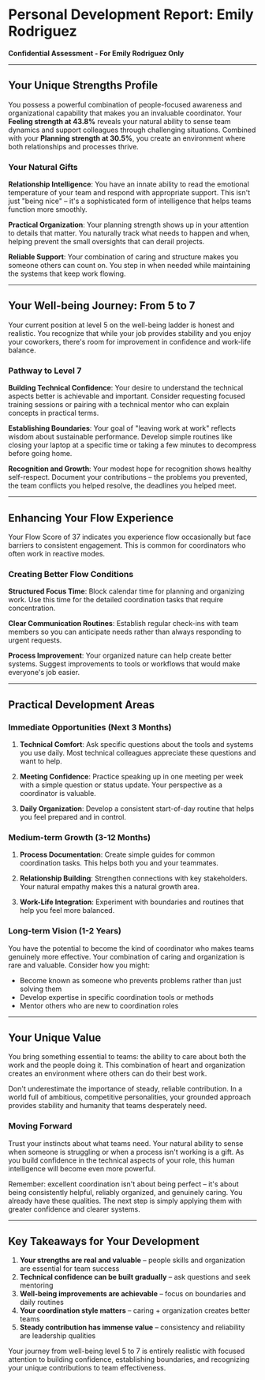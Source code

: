 # Personal Development Report: Emily Rodriguez

**Confidential Assessment - For Emily Rodriguez Only**

---

## Your Unique Strengths Profile

You possess a powerful combination of people-focused awareness and organizational capability that makes you an invaluable coordinator. Your **Feeling strength at 43.8%** reveals your natural ability to sense team dynamics and support colleagues through challenging situations. Combined with your **Planning strength at 30.5%**, you create an environment where both relationships and processes thrive.

### Your Natural Gifts

**Relationship Intelligence**: You have an innate ability to read the emotional temperature of your team and respond with appropriate support. This isn't just "being nice" – it's a sophisticated form of intelligence that helps teams function more smoothly.

**Practical Organization**: Your planning strength shows up in your attention to details that matter. You naturally track what needs to happen and when, helping prevent the small oversights that can derail projects.

**Reliable Support**: Your combination of caring and structure makes you someone others can count on. You step in when needed while maintaining the systems that keep work flowing.

---

## Your Well-being Journey: From 5 to 7

Your current position at level 5 on the well-being ladder is honest and realistic. You recognize that while your job provides stability and you enjoy your coworkers, there's room for improvement in confidence and work-life balance.

### Pathway to Level 7

**Building Technical Confidence**: Your desire to understand the technical aspects better is achievable and important. Consider requesting focused training sessions or pairing with a technical mentor who can explain concepts in practical terms.

**Establishing Boundaries**: Your goal of "leaving work at work" reflects wisdom about sustainable performance. Develop simple routines like closing your laptop at a specific time or taking a few minutes to decompress before going home.

**Recognition and Growth**: Your modest hope for recognition shows healthy self-respect. Document your contributions – the problems you prevented, the team conflicts you helped resolve, the deadlines you helped meet.

---

## Enhancing Your Flow Experience

Your Flow Score of 37 indicates you experience flow occasionally but face barriers to consistent engagement. This is common for coordinators who often work in reactive modes.

### Creating Better Flow Conditions

**Structured Focus Time**: Block calendar time for planning and organizing work. Use this time for the detailed coordination tasks that require concentration.

**Clear Communication Routines**: Establish regular check-ins with team members so you can anticipate needs rather than always responding to urgent requests.

**Process Improvement**: Your organized nature can help create better systems. Suggest improvements to tools or workflows that would make everyone's job easier.

---

## Practical Development Areas

### Immediate Opportunities (Next 3 Months)

1. **Technical Comfort**: Ask specific questions about the tools and systems you use daily. Most technical colleagues appreciate these questions and want to help.

2. **Meeting Confidence**: Practice speaking up in one meeting per week with a simple question or status update. Your perspective as a coordinator is valuable.

3. **Daily Organization**: Develop a consistent start-of-day routine that helps you feel prepared and in control.

### Medium-term Growth (3-12 Months)

1. **Process Documentation**: Create simple guides for common coordination tasks. This helps both you and your teammates.

2. **Relationship Building**: Strengthen connections with key stakeholders. Your natural empathy makes this a natural growth area.

3. **Work-Life Integration**: Experiment with boundaries and routines that help you feel more balanced.

### Long-term Vision (1-2 Years)

You have the potential to become the kind of coordinator who makes teams genuinely more effective. Your combination of caring and organization is rare and valuable. Consider how you might:

- Become known as someone who prevents problems rather than just solving them
- Develop expertise in specific coordination tools or methods
- Mentor others who are new to coordination roles

---

## Your Unique Value

You bring something essential to teams: the ability to care about both the work and the people doing it. This combination of heart and organization creates an environment where others can do their best work.

Don't underestimate the importance of steady, reliable contribution. In a world full of ambitious, competitive personalities, your grounded approach provides stability and humanity that teams desperately need.

### Moving Forward

Trust your instincts about what teams need. Your natural ability to sense when someone is struggling or when a process isn't working is a gift. As you build confidence in the technical aspects of your role, this human intelligence will become even more powerful.

Remember: excellent coordination isn't about being perfect – it's about being consistently helpful, reliably organized, and genuinely caring. You already have these qualities. The next step is simply applying them with greater confidence and clearer systems.

---

## Key Takeaways for Your Development

1. **Your strengths are real and valuable** – people skills and organization are essential for team success
2. **Technical confidence can be built gradually** – ask questions and seek mentoring
3. **Well-being improvements are achievable** – focus on boundaries and daily routines
4. **Your coordination style matters** – caring + organization creates better teams
5. **Steady contribution has immense value** – consistency and reliability are leadership qualities

Your journey from well-being level 5 to 7 is entirely realistic with focused attention to building confidence, establishing boundaries, and recognizing your unique contributions to team effectiveness.